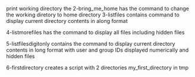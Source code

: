 print working directory
the 2-bring_me_home has the command to change the working diretory to home directory
3-listfiles contains command to display current directory contents in along format

4-listmorefiles has the command to display all files including hidden files

5-listfilesdigitonly contains the command to display current directory contents in long format with user and group IDs displayed numerically and hidden files

6-firstdirectory creates a script with 2 directories my_first_directory in tmp

